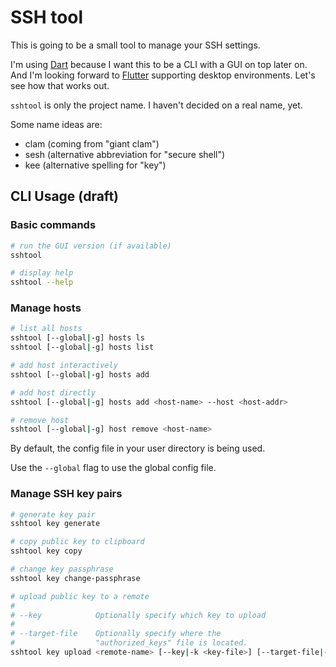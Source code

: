 # SSH tool

This is going to be a small tool to manage your SSH settings.

I'm using [Dart](https://dart.dev) because I want this to be a CLI with a GUI on top later on. And I'm looking forward to [Flutter](https://flutter.dev) supporting desktop environments. Let's see how that works out.

`sshtool` is only the project name. I haven't decided on a real name, yet.

Some name ideas are:

- clam (coming from "giant clam")
- sesh (alternative abbreviation for "secure shell")
- kee (alternative spelling for "key")

## CLI Usage (draft)

### Basic commands

~~~ bash
# run the GUI version (if available)
sshtool

# display help
sshtool --help
~~~

### Manage hosts

~~~ bash
# list all hosts
sshtool [--global|-g] hosts ls
sshtool [--global|-g] hosts list

# add host interactively
sshtool [--global|-g] hosts add

# add host directly
sshtool [--global|-g] hosts add <host-name> --host <host-addr>

# remove host
sshtool [--global|-g] host remove <host-name>
~~~

By default, the config file in your user directory is being used.

Use the `--global` flag to use the global config file.

### Manage SSH key pairs

~~~ bash
# generate key pair
sshtool key generate

# copy public key to clipboard
sshtool key copy

# change key passphrase
sshtool key change-passphrase

# upload public key to a remote
#
# --key            Optionally specify which key to upload
#
# --target-file    Optionally specify where the
#                  "authorized_keys" file is located.
sshtool key upload <remote-name> [--key|-k <key-file>] [--target-file|-t <file>]
~~~
